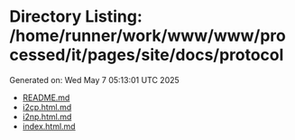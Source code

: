 # Directory Listing: /home/runner/work/www/www/processed/it/pages/site/docs/protocol
Generated on: Wed May  7 05:13:01 UTC 2025

- [README.md](README.md)
- [i2cp.html.md](i2cp.html.md)
- [i2np.html.md](i2np.html.md)
- [index.html.md](index.html.md)
